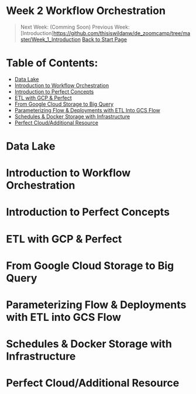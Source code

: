Week 2 Workflow Orchestration
=============================

> Next Week: (Comming Soon)
> Previous Week: [Introduction]https://github.com/thisiswildanw/de_zoomcamp/tree/master/Week_1_Introduction
> [Back to Start Page](https://github.com/thisiswildanw/de_zoomcamp)

Table of Contents: 
=================
- [Data Lake](#data-lake)
- [Introduction to Workflow Orchestration](#introduction-to-workflow-orchestration)
- [Introduction to Perfect Concepts](#introduction-to-perfect-concepts)
- [ETL with GCP & Perfect](#etl-with-gcp--perfect)
- [From Google Cloud Storage to Big Query](#from-google-cloud-storage-to-big-query)
- [Parameterizing Flow & Deployments with ETL Into GCS Flow](#parameterizing-flow--deployments-with-etl-into-gcs-flow)
- [Schedules & Docker Storage with Infrastructure](#schedules--docker-storage-with-infrastructure) 
- [Perfect Cloud/Additional Resource](#perfect-cloudadditional-resource)


Data Lake
=========



Introduction to Workflow Orchestration
======================================


Introduction to Perfect Concepts
================================

ETL with GCP & Perfect
======================


From Google Cloud Storage to Big Query 
======================================

Parameterizing Flow & Deployments with ETL into GCS Flow 
========================================================


Schedules & Docker Storage with Infrastructure
===============================================

Perfect Cloud/Additional Resource
=================================